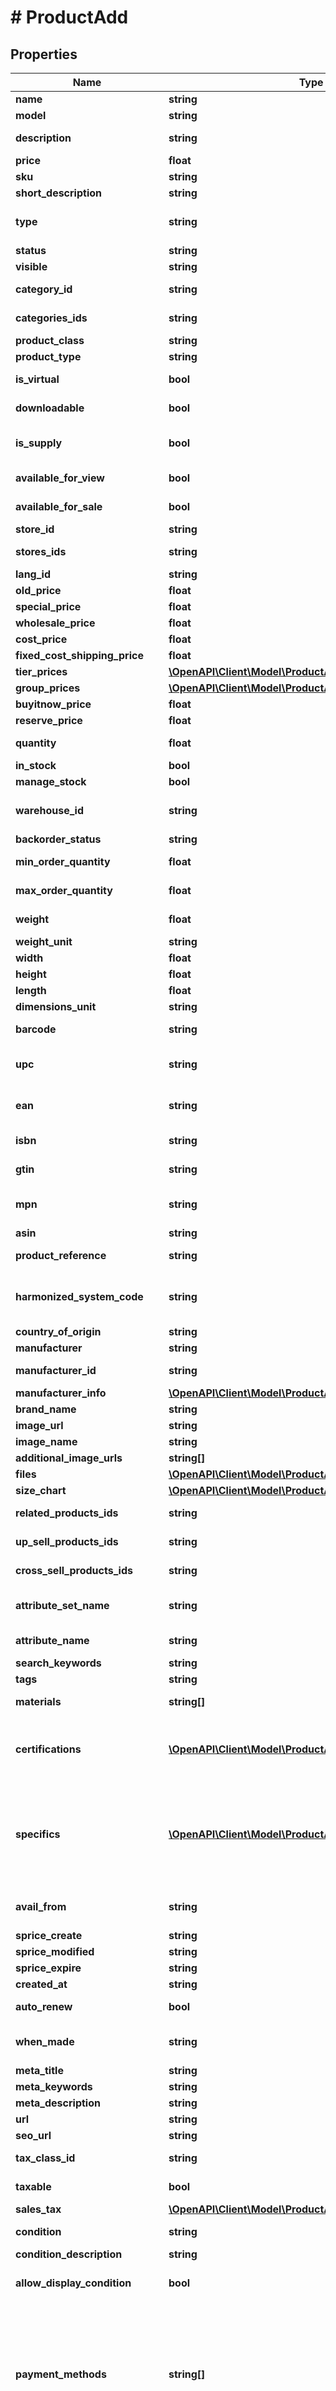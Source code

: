 # # ProductAdd

## Properties

Name | Type | Description | Notes
------------ | ------------- | ------------- | -------------
**name** | **string** | Defines product&#39;s name that has to be added |
**model** | **string** | Defines product&#39;s model that has to be added |
**description** | **string** | Defines product&#39;s description that has to be added |
**price** | **float** | Defines product&#39;s price that has to be added |
**sku** | **string** | Defines product&#39;s sku that has to be added | [optional]
**short_description** | **string** | Defines short description | [optional]
**type** | **string** | Defines product&#39;s type | [optional] [default to 'simple']
**status** | **string** | Defines product&#39;s status | [optional]
**visible** | **string** | Set visibility status | [optional]
**category_id** | **string** | Defines product add that is specified by category id | [optional]
**categories_ids** | **string** | Defines product add that is specified by comma-separated categories id | [optional]
**product_class** | **string** | A categorization for the product | [optional]
**product_type** | **string** | A categorization for the product | [optional]
**is_virtual** | **bool** | Defines whether the product is virtual | [optional] [default to false]
**downloadable** | **bool** | Defines whether the product is downloadable | [optional] [default to false]
**is_supply** | **bool** | If true, it indicates the product as a supply, otherwise it indicates that it is a finished product. | [optional] [default to true]
**available_for_view** | **bool** | Specifies the set of visible/invisible products for users | [optional] [default to true]
**available_for_sale** | **bool** | Specifies the set of visible/invisible products for sale | [optional] [default to true]
**store_id** | **string** | Store Id | [optional]
**stores_ids** | **string** | Assign product to the stores that is specified by comma-separated stores&#39; id | [optional]
**lang_id** | **string** | Language id | [optional]
**old_price** | **float** | Defines product&#39;s old price | [optional]
**special_price** | **float** | Defines product&#39;s model that has to be added | [optional]
**wholesale_price** | **float** | Defines product&#39;s sale price | [optional]
**cost_price** | **float** | Defines new product&#39;s cost price | [optional]
**fixed_cost_shipping_price** | **float** | Specifies product&#39;s fixed cost shipping price | [optional]
**tier_prices** | [**\OpenAPI\Client\Model\ProductAddTierPricesInner[]**](ProductAddTierPricesInner.md) | Defines product&#39;s tier prices | [optional]
**group_prices** | [**\OpenAPI\Client\Model\ProductAddGroupPricesInner[]**](ProductAddGroupPricesInner.md) | Defines product&#39;s group prices | [optional]
**buyitnow_price** | **float** | Defines buy it now value | [optional]
**reserve_price** | **float** | Defines reserve price value | [optional]
**quantity** | **float** | Defines product&#39;s quantity that has to be added | [optional] [default to 0]
**in_stock** | **bool** | Set stock status | [optional]
**manage_stock** | **bool** | Defines inventory tracking for product | [optional]
**warehouse_id** | **string** | This parameter is used for selecting a warehouse where you need to set/modify a product quantity. | [optional]
**backorder_status** | **string** | Set backorder status | [optional]
**min_order_quantity** | **float** | The minimum quantity an order must contain, to be eligible to purchase this product. | [optional]
**max_order_quantity** | **float** | The maximum quantity an order can contain when purchasing the product. | [optional]
**weight** | **float** | Weight | [optional] [default to 0]
**weight_unit** | **string** | Weight Unit | [optional]
**width** | **float** | Defines product&#39;s width | [optional]
**height** | **float** | Defines product&#39;s height | [optional]
**length** | **float** | Defines product&#39;s length | [optional]
**dimensions_unit** | **string** | Weight Unit | [optional]
**barcode** | **string** | A barcode is a unique code composed of numbers used as a product identifier. | [optional]
**upc** | **string** | Universal Product Code. A UPC (UPC-A) is a commonly used identifer for many different products. | [optional]
**ean** | **string** | European Article Number. An EAN is a unique 8 or 13-digit identifier that many industries (such as book publishers) use to identify products. | [optional]
**isbn** | **string** | International Standard Book Number. An ISBN is a unique identifier for books. | [optional]
**gtin** | **string** | Global Trade Item Number. An GTIN is an identifier for trade items. | [optional]
**mpn** | **string** | Manufacturer Part Number. A MPN is an identifier of a particular part design or material used. | [optional]
**asin** | **string** | Amazon Standard Identification Number. | [optional]
**product_reference** | **string** | Groups all variations, that you want to combine into one product. | [optional]
**harmonized_system_code** | **string** | Harmonized System Code. An HSC is a 6-digit identifier that allows participating countries to classify traded goods on a common basis for customs purposes | [optional]
**country_of_origin** | **string** | The country where the inventory item was made | [optional]
**manufacturer** | **string** | Defines product&#39;s manufacturer | [optional]
**manufacturer_id** | **string** | Defines product&#39;s manufacturer by manufacturer_id | [optional]
**manufacturer_info** | [**\OpenAPI\Client\Model\ProductAddManufacturerInfo**](ProductAddManufacturerInfo.md) |  | [optional]
**brand_name** | **string** | Defines product brand name | [optional]
**image_url** | **string** | Image Url | [optional]
**image_name** | **string** | Defines image&#39;s name | [optional]
**additional_image_urls** | **string[]** | Image Url | [optional]
**files** | [**\OpenAPI\Client\Model\ProductAddFilesInner[]**](ProductAddFilesInner.md) | File Url | [optional]
**size_chart** | [**\OpenAPI\Client\Model\ProductAddSizeChart**](ProductAddSizeChart.md) |  | [optional]
**related_products_ids** | **string** | Defines product&#39;s related products ids that has to be added | [optional]
**up_sell_products_ids** | **string** | Defines product&#39;s up-sell products ids that has to be added | [optional]
**cross_sell_products_ids** | **string** | Defines product&#39;s cross-sell products ids that has to be added | [optional]
**attribute_set_name** | **string** | Defines product’s attribute set name in Magento | [optional] [default to 'Default']
**attribute_name** | **string** | Defines product’s attribute name separated with a comma in Magento | [optional]
**search_keywords** | **string** | Defines unique search keywords | [optional]
**tags** | **string** | Product tags | [optional]
**materials** | **string[]** | A list of material strings for materials used in the product. | [optional]
**certifications** | [**\OpenAPI\Client\Model\ProductAddCertificationsInner[]**](ProductAddCertificationsInner.md) | An array of product certifications. The list of possible certifications can be obtained using the \&quot;&lt;i&gt;category.info&lt;/i&gt;\&quot; method (&lt;i&gt;additional_fields-&gt;rules-&gt;product_certifications&lt;/i&gt;). | [optional]
**specifics** | [**\OpenAPI\Client\Model\ProductAddSpecificsInner[]**](ProductAddSpecificsInner.md) | An array of Item Specific Name/Value pairs used by the seller to provide descriptive details of an item in a structured manner.         The list of possible specifications can be obtained using the category.info method (additional_fields-&gt;product_specifics).         &lt;b&gt;The structure of the parameter is different for specific platforms.&lt;/b&gt; | [optional]
**avail_from** | **string** | Allows to schedule a time in the future that the item becomes available. The value should be greater than the current date and time. | [optional]
**sprice_create** | **string** | Defines the date of special price creation | [optional]
**sprice_modified** | **string** | Defines the date of special price modification | [optional]
**sprice_expire** | **string** | Defines the term of special price offer duration | [optional]
**created_at** | **string** | Defines the date of entity creation | [optional]
**auto_renew** | **bool** | When true, automatically renews a listing upon its expiration. | [optional] [default to false]
**when_made** | **string** | An enumerated string for the era in which the maker made the product. | [optional] [default to 'made_to_order']
**meta_title** | **string** | Defines unique meta title for each entity | [optional]
**meta_keywords** | **string** | Defines unique meta keywords for each entity | [optional]
**meta_description** | **string** | Defines unique meta description of a entity | [optional]
**url** | **string** | Defines unique product&#39;s URL | [optional]
**seo_url** | **string** | Defines unique URL for SEO | [optional]
**tax_class_id** | **string** | Defines tax classes where entity has to be added | [optional]
**taxable** | **bool** | Specifies whether a tax is charged | [optional] [default to true]
**sales_tax** | [**\OpenAPI\Client\Model\ProductAddSalesTax**](ProductAddSalesTax.md) |  | [optional]
**condition** | **string** | The human-readable label for the condition (e.g., \&quot;New\&quot;). | [optional]
**condition_description** | **string** | Detailed description of the product condition. | [optional]
**allow_display_condition** | **bool** | Flag used to determine whether the product condition is shown to the customer on the product page. | [optional]
**payment_methods** | **string[]** | Identifies the payment method (such as PayPal) that the seller will accept when the buyer pays for the item. Look at cart.info method response for allowed values.&lt;hr&gt;&lt;div style&#x3D;\&quot;font-style:normal\&quot;&gt;Param structure:&lt;div style&#x3D;\&quot;margin-left: 2%;\&quot;&gt;&lt;code style&#x3D;\&quot;padding:0; background-color:#ffffff;font-size:85%;font-family:monospace;\&quot;&gt;payment_methods[0] &#x3D; string&lt;/br&gt;payment_methods[1] &#x3D; string&lt;/br&gt;&lt;/code&gt;&lt;/div&gt;&lt;/div&gt; | [optional]
**paypal_email** | **string** | Valid PayPal email address for the PayPal account that the seller will use if they offer PayPal as a payment method for the listing. | [optional]
**shipping_template_id** | **int** | The numeric ID of the shipping template associated with the products in Etsy. You can find possible values in the \&quot;cart.info\&quot; API method response, in the field shipping_zones[]-&gt;id. | [optional] [default to 0]
**shipping_details** | [**\OpenAPI\Client\Model\ProductAddShippingDetailsInner[]**](ProductAddShippingDetailsInner.md) | The shipping details, including flat and calculated shipping costs and shipping insurance costs. Look at cart.info method response for allowed values.&lt;hr&gt;&lt;div style&#x3D;\&quot;font-style:normal\&quot;&gt;Param structure:&lt;div style&#x3D;\&quot;margin-left: 2%;\&quot;&gt;&lt;code style&#x3D;\&quot;padding:0; background-color:#ffffff;font-size:85%;font-family:monospace;\&quot;&gt;shipping_details[0][&lt;b&gt;shipping_type&lt;/b&gt;] &#x3D; string &lt;/br&gt;shipping_details[0][&lt;b&gt;shipping_service&lt;/b&gt;] &#x3D; string&lt;/br&gt;shipping_details[0][&lt;b&gt;shipping_cost&lt;/b&gt;] &#x3D; decimal&lt;/br&gt;shipping_details[1][&lt;b&gt;shipping_type&lt;/b&gt;] &#x3D; string &lt;/br&gt;shipping_details[1][&lt;b&gt;shipping_service&lt;/b&gt;] &#x3D; string&lt;/br&gt;shipping_details[1][&lt;b&gt;shipping_cost&lt;/b&gt;] &#x3D; decimal&lt;/br&gt;&lt;/code&gt;&lt;/div&gt;&lt;/div&gt; | [optional]
**is_free_shipping** | **bool** | Specifies product&#39;s free shipping flag that has to be added | [optional]
**delivery_code** | **string** | The delivery promise that applies to offer | [optional]
**delivery_type** | **string** | Defines the type of the delivery. | [optional]
**delivery_time** | **int** | Defines delivery time in days. | [optional]
**delivery_option_ids** | **string** | Defines delivery options for product by ids. | [optional]
**package_details** | [**\OpenAPI\Client\Model\ProductAddPackageDetails**](ProductAddPackageDetails.md) |  | [optional]
**logistic_info** | [**\OpenAPI\Client\Model\ProductAddLogisticInfoInner[]**](ProductAddLogisticInfoInner.md) | Defines product&#39;s logistic channel settings | [optional]
**listing_duration** | **string** | Describes the number of days the seller wants the listing to be active. Look at cart.info method response for allowed values. | [optional]
**listing_type** | **string** | Indicates the selling format of the marketplace listing. | [optional] [default to 'FixedPrice']
**return_accepted** | **bool** | Indicates whether the seller allows the buyer to return the item. | [optional]
**seller_profiles** | [**\OpenAPI\Client\Model\ProductAddSellerProfiles**](ProductAddSellerProfiles.md) |  | [optional]
**auction_confidentiality_level** | **string** | This allows buyers to remain anonymous when the bid or buy an item. | [optional]
**best_offer** | [**\OpenAPI\Client\Model\ProductAddBestOffer**](ProductAddBestOffer.md) |  | [optional]
**production_partner_ids** | **string** | Defines product&#39;s production partner ids that has to be added | [optional]
**marketplace_item_properties** | **string** | String containing the JSON representation of the supplied data | [optional]
**clear_cache** | **bool** | Is cache clear required | [optional] [default to true]
**viewed_count** | **int** | Specifies the number of product&#39;s reviews | [optional] [default to 0]
**ordered_count** | **int** | Defines how many times the product was ordered | [optional] [default to 0]

[[Back to Model list]](../../README.md#models) [[Back to API list]](../../README.md#endpoints) [[Back to README]](../../README.md)
